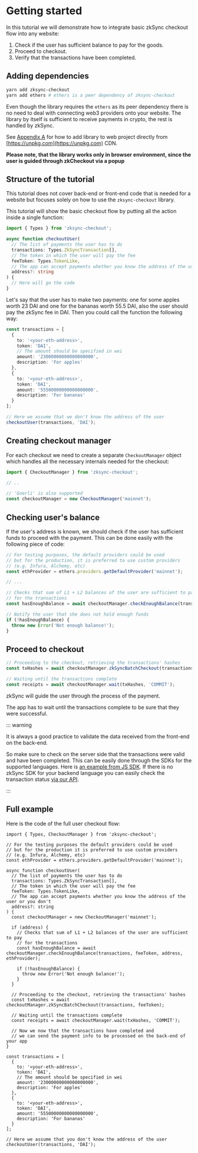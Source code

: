 # Getting started

In this tutorial we will demonstrate how to integrate basic zkSync checkout flow into any website:

1. Check if the user has sufficient balance to pay for the goods.
2. Proceed to checkout.
3. Verify that the transactions have been completed.

## Adding dependencies

```bash
yarn add zksync-checkout
yarn add ethers # ethers is a peer dependency of zksync-checkout
```

Even though the library requires the `ethers` as its peer dependency there is no need to deal with connecting web3
providers onto your website. The library by itself is sufficient to receive payments in crypto, the rest is handled by
zkSync.

See [Appendix A](./appendix-a) for how to add library to web project directly from
[https://unpkg.com](https://unpkg.com) CDN.

**Please note, that the library works only in browser environment, since the user is guided through zkCheckout via a
popup**

## Structure of the tutorial

This tutorial does not cover back-end or front-end code that is needed for a website but focuses solely on how to use
the `zksync-checkout` library.

This tutorial will show the basic checkout flow by putting all the action inside a single function:

```ts
import { Types } from 'zksync-checkout';

async function checkoutUser(
  // The list of payments the user has to do
  transactions: Types.ZkSyncTransaction[],
  // The token in which the user will pay the fee
  feeToken: Types.TokenLike,
  // The app can accept payments whether you know the address of the user or you don't
  address?: string
) {
  // Here will go the code
}
```

Let's say that the user has to make two payments: one for some apples worth 23 DAI and one for the bananas worth 55.5
DAI, also the user should pay the zkSync fee in DAI. Then you could call the function the following way:

```ts
const transactions = [
  {
    to: '<your-eth-address>',
    token: 'DAI',
    // The amount should be specified in wei
    amount: '23000000000000000000',
    description: 'For apples'
  },
  {
    to: '<your-eth-address>',
    token: 'DAI',
    amount: '55500000000000000000',
    description: 'For bananas'
  }
];

// Here we assume that we don't know the address of the user
checkoutUser(transactions, 'DAI');
```

## Creating checkout manager

For each checkout we need to create a separate `CheckoutManager` object which handles all the necessary internals needed
for the checkout:

```ts
import { CheckoutManager } from 'zksync-checkout';

// ..

// 'Goerli' is also supported
const checkoutManager = new CheckoutManager('mainnet');
```

## Checking user's balance

If the user's address is known, we should check if the user has sufficient funds to proceed with the payment. This can
be done easily with the following piece of code:

```ts
// For testing purposes, the default providers could be used
// but for the production, it is preferred to use custom providers
// (e.g. Infura, Alchemy, etc)
const ethProvider = ethers.providers.getDefaultProvider('mainnet');

// ...

// Checks that sum of L1 + L2 balances of the user are sufficient to pay
// for the transactions
const hasEnoughBalance = await checkoutManager.checkEnoughBalance(transactions, feeToken, address, ethProvider);

// Notify the user that she does not hold enough funds
if (!hasEnoughBalance) {
  throw new Error('Not enough balance!');
}
```

## Proceed to checkout

```ts
// Proceeding to the checkout, retrieving the transactions' hashes
const txHashes = await checkoutManager.zkSyncBatchCheckout(transactions, feeToken);

// Waiting until the transactions complete
const receipts = await checkoutManager.wait(txHashes, 'COMMIT');
```

zkSync will guide the user through the process of the payment.

The app has to wait until the transactions complete to be sure that they were successful.

::: warning

It is always a good practice to validate the data received from the front-end on the back-end.

So make sure to check on the server side that the transactions were valid and have been completed. This can be easily
done through the SDKs for the supported languages. Here is
[an example from JS SDK](/api/sdk/js/providers/#wait-for-transaction-receipt). If there is no zkSync SDK for your backend
language you can easily check the transaction status [via our API](/api/v0.1/#transaction-details).

:::

## Full example

Here is the code of the full user checkout flow:

```tsx
import { Types, CheckoutManager } from 'zksync-checkout';

// For the testing purposes the default providers could be used
// but for the production it is preferred to use custom providers
// (e.g. Infura, Alchemy, etc)
const ethProvider = ethers.providers.getDefaultProvider('mainnet');

async function checkoutUser(
  // The list of payments the user has to do
  transactions: Types.ZkSyncTransaction[],
  // The token in which the user will pay the fee
  feeToken: Types.TokenLike,
  // The app can accept payments whether you know the address of the user or you don't
  address?: string
) {
  const checkoutManager = new CheckoutManager('mainnet');

  if (address) {
    // Checks that sum of L1 + L2 balances of the user are sufficient to pay
    // for the transactions
    const hasEnoughBalance = await checkoutManager.checkEnoughBalance(transactions, feeToken, address, ethProvider);

    if (!hasEnoughBalance) {
      throw new Error('Not enough balance!');
    }
  }

  // Proceeding to the checkout, retrieving the transactions' hashes
  const txHashes = await checkoutManager.zkSyncBatchCheckout(transactions, feeToken);

  // Waiting until the transactions complete
  const receipts = await checkoutManager.wait(txHashes, 'COMMIT');

  // Now we now that the transactions have completed and
  // we can send the payment info to be processed on the back-end of your app
}

const transactions = [
  {
    to: '<your-eth-address>',
    token: 'DAI',
    // The amount should be specified in wei
    amount: '23000000000000000000',
    description: 'For apples'
  },
  {
    to: '<your-eth-address>',
    token: 'DAI',
    amount: '55500000000000000000',
    description: 'For bananas'
  }
];

// Here we assume that you don't know the address of the user
checkoutUser(transactions, 'DAI');
```
